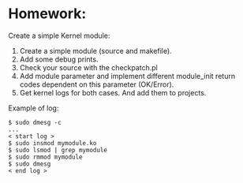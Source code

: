 # Homework:

Create a simple Kernel module:

1. Create a simple module (source and makefile).
2. Add some debug prints.
3. Check your source with the checkpatch.pl
4. Add module parameter and implement different module_init return codes dependent on this parameter (OK/Error).
5. Get kernel logs for both cases. And add them to projects.

Example of log:
```
$ sudo dmesg -c
...
< start log >
$ sudo insmod mymodule.ko
$ sudo lsmod | grep mymodule
$ sudo rmmod mymodule
$ sudo dmesg
< end log >
```
